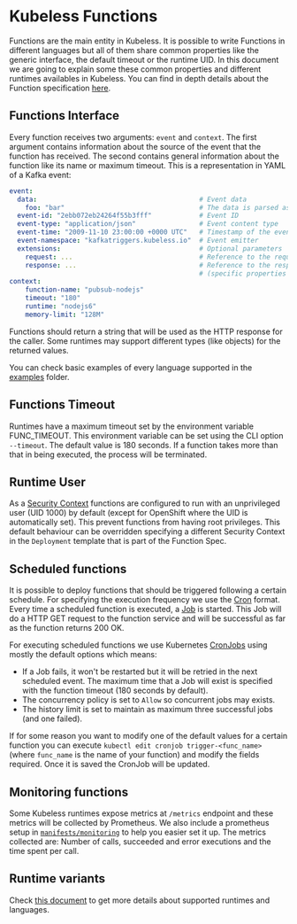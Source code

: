 # Kubeless Functions

Functions are the main entity in Kubeless. It is possible to write Functions in different languages but all of them share common properties like the generic interface, the default timeout or the runtime UID. In this document we are going to explain some these common properties and different runtimes availables in Kubeless. You can find in depth details about the Function specification [here](/docs/advanced-function-deployment). 

## Functions Interface

Every function receives two arguments: `event` and `context`. The first argument contains information about the source of the event that the function has received. The second contains general information about the function like its name or maximum timeout. This is a representation in YAML of a Kafka event:

```yaml
event:                                  
  data:                                         # Event data
    foo: "bar"                                  # The data is parsed as JSON when required
  event-id: "2ebb072eb24264f55b3fff"            # Event ID
  event-type: "application/json"                # Event content type
  event-time: "2009-11-10 23:00:00 +0000 UTC"   # Timestamp of the event source
  event-namespace: "kafkatriggers.kubeless.io"  # Event emitter
  extensions:                                   # Optional parameters
    request: ...                                # Reference to the request received 
    response: ...                               # Reference to the response to send 
                                                # (specific properties will depend on the function language)
context:
    function-name: "pubsub-nodejs"
    timeout: "180"
    runtime: "nodejs6"
    memory-limit: "128M"
```

Functions should return a string that will be used as the HTTP response for the caller. Some runtimes may support different types (like objects) for the returned values.

You can check basic examples of every language supported in the [examples](https://github.com/kubeless/kubeless/tree/master/examples) folder.

## Functions Timeout

Runtimes have a maximum timeout set by the environment variable FUNC_TIMEOUT. This environment variable can be set using the CLI option `--timeout`. The default value is 180 seconds. If a function takes more than that in being executed, the process will be terminated.

## Runtime User

As a [Security Context](https://kubernetes.io/docs/tasks/configure-pod-container/security-context/) functions are configured to run with an unprivileged user (UID 1000) by default (except for OpenShift where the UID is automatically set). This prevent functions from having root privileges. This default behaviour can be overridden specifying a different Security Context in the `Deployment` template that is part of the Function Spec.

## Scheduled functions

It is possible to deploy functions that should be triggered following a certain schedule. For specifying the execution frequency we use the [Cron](https://en.wikipedia.org/wiki/Cron) format. Every time a scheduled function is executed, a [Job](https://kubernetes.io/docs/concepts/workloads/controllers/jobs-run-to-completion/) is started. This Job will do a HTTP GET request to the function service and will be successful as far as the function returns 200 OK.

For executing scheduled functions we use Kubernetes [CronJobs](https://kubernetes.io/docs/concepts/workloads/controllers/cron-jobs/) using mostly the default options which means:
 - If a Job fails, it won't be restarted but it will be retried in the next scheduled event. The maximum time that a Job will exist is specified with the function timeout (180 seconds by default).
 - The concurrency policy is set to `Allow` so concurrent jobs may exists.
 - The history limit is set to maintain as maximum three successful jobs (and one failed).

If for some reason you want to modify one of the default values for a certain function you can execute `kubectl edit cronjob trigger-<func_name>` (where `func_name` is the name of your function) and modify the fields required. Once it is saved the CronJob will be updated.

## Monitoring functions

Some Kubeless runtimes expose metrics at `/metrics` endpoint and these metrics will be collected by Prometheus. We also include a prometheus setup in [`manifests/monitoring`](https://github.com/kubeless/kubeless/blob/master/manifests/monitoring/prometheus.yaml) to help you easier set it up. The metrics collected are: Number of calls, succeeded and error executions and the time spent per call.

## Runtime variants

Check [this document](/docs/runtimes) to get more details about supported runtimes and languages.
